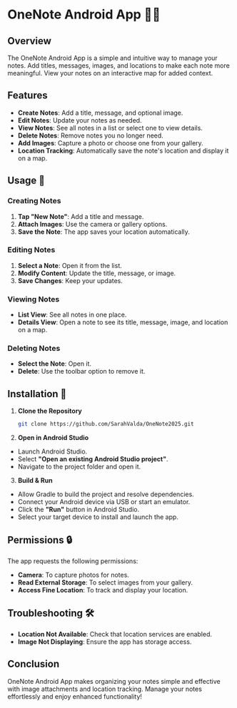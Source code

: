# OneNote Android App 📓✨

## Overview

The OneNote Android App is a simple and intuitive way to manage your notes. Add titles, messages, images, and locations to make each note more meaningful. View your notes on an interactive map for added context.

## Features

- **Create Notes**: Add a title, message, and optional image.
- **Edit Notes**: Update your notes as needed.
- **View Notes**: See all notes in a list or select one to view details.
- **Delete Notes**: Remove notes you no longer need.
- **Add Images**: Capture a photo or choose one from your gallery.
- **Location Tracking**: Automatically save the note's location and display it on a map.

## Usage 📝

### Creating Notes

1. **Tap "New Note"**: Add a title and message.
2. **Attach Images**: Use the camera or gallery options.
3. **Save the Note**: The app saves your location automatically.

### Editing Notes

1. **Select a Note**: Open it from the list.
2. **Modify Content**: Update the title, message, or image.
3. **Save Changes**: Keep your updates.

### Viewing Notes

- **List View**: See all notes in one place.
- **Details View**: Open a note to see its title, message, image, and location on a map.

### Deleting Notes

- **Select the Note**: Open it.
- **Delete**: Use the toolbar option to remove it.

## Installation 🚀

1. **Clone the Repository**

   ```bash
   git clone https://github.com/SarahValda/OneNote2025.git

2. **Open in Android Studio**
  - Launch Android Studio.
  - Select **"Open an existing Android Studio project"**.
  - Navigate to the project folder and open it.

3. **Build & Run**
  - Allow Gradle to build the project and resolve dependencies.
  - Connect your Android device via USB or start an emulator.
  - Click the **"Run"** button in Android Studio.
  - Select your target device to install and launch the app.

## Permissions 🔒

The app requests the following permissions:
- **Camera**: To capture photos for notes.
- **Read External Storage**: To select images from your gallery.
- **Access Fine Location**: To track and display your location.

## Troubleshooting 🛠️

- **Location Not Available**: Check that location services are enabled.
- **Image Not Displaying**: Ensure the app has storage access.

## Conclusion

OneNote Android App makes organizing your notes simple and effective with image attachments and location tracking. Manage your notes effortlessly and enjoy enhanced functionality!  
